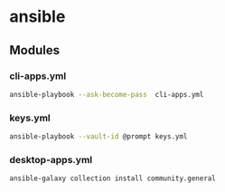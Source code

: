 # ansible

## Modules
### cli-apps.yml
```sh
ansible-playbook --ask-become-pass  cli-apps.yml
```

### keys.yml
```sh
ansible-playbook --vault-id @prompt keys.yml
```

### desktop-apps.yml
```sh
ansible-galaxy collection install community.general
```

